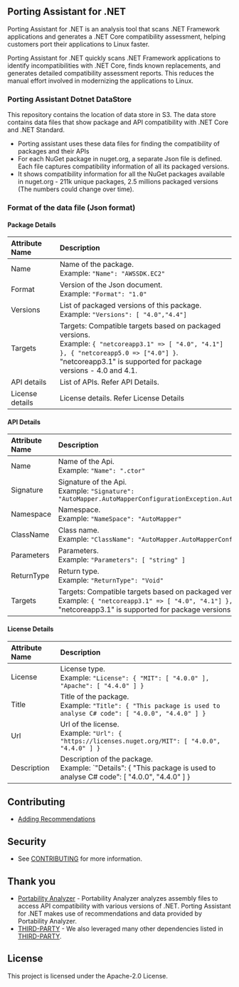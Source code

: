 ## Porting Assistant for .NET
Porting Assistant for .NET is an analysis tool that scans .NET Framework applications and generates a .NET Core compatibility assessment, helping customers port their applications to Linux faster.

Porting Assistant for .NET quickly scans .NET Framework applications to identify incompatibilities with .NET Core, finds known replacements, and generates detailed compatibility assessment reports. This reduces the manual effort involved in modernizing the applications to Linux.

### Porting Assistant Dotnet DataStore
This repository contains the location of data store in S3. The data store contains data files that show package and API compatibility with .NET Core and .NET Standard. 

* Porting assistant uses these data files for finding the compatibility of packages and their APIs
* For each NuGet package in nuget.org, a separate Json file is defined. Each file captures compatibility information of all its packaged versions.
* It shows compatibility information for all the NuGet packages available in nuget.org - 211k unique packages, 2.5 millions packaged versions (The numbers could change over time).

### Format of the data file (Json format)
#### Package Details
| Attribute Name | Description |
| :----------- | :---------- |
| Name | Name of the package. <br/> Example: `"Name": "AWSSDK.EC2"`|
| Format | Version of the Json document.<br/>Example: `"Format": "1.0"` |
| Versions |  List of packaged versions of this package. <br/>Example: `"Versions": [ "4.0","4.4"]` |
| Targets |  Targets: Compatible targets based on packaged versions. <br/>Example: `{ "netcoreapp3.1" => [ "4.0", "4.1"] }, { "netcoreapp5.0 => ["4.0"] }`. <br/>"netcoreapp3.1" is supported for package versions - 4.0 and 4.1. |
| API details | List of APIs. Refer API Details. | 
| License details | License details. Refer License Details |


#### API Details
| Attribute Name | Description |
| :------ | :---------- |
| Name | Name of the Api. <br/>Example: `"Name": ".ctor"` |
| Signature | Signature of the Api. <br/>Example: `"Signature": "AutoMapper.AutoMapperConfigurationException.AutoMapperConfigurationException(string)"`  |
| Namespace | Namespace.  <br/>Example: `"NameSpace": "AutoMapper"` |
| ClassName | Class name.  <br/>Example: `"ClassName": "AutoMapper.AutoMapperConfigurationException"` |
| Parameters | Parameters. <br/>Example: `"Parameters": [ "string" ]`  |
| ReturnType | Return type. <br/>Example: `"ReturnType": "Void"` |
| Targets |  Targets: Compatible targets based on packaged versions. <br/>Example: `{ "netcoreapp3.1" => [ "4.0", "4.1"] }, { "netcoreapp5.0 => ["4.0"] }`. <br/>"netcoreapp3.1" is supported for package versions - 4.0 and 4.1. |

#### License Details
| Attribute Name | Description |
| :------ | :---------- |
| License | License type. <br/>Example: `"License": { "MIT": [ "4.0.0" ], "Apache": [ "4.4.0" ] }`  |
| Title |  Title of the package. <br/>Example: `"Title": { "This package is used to analyse C# code": [ "4.0.0", "4.4.0" ] }` |
| Url |  Url of the license. <br/>Example: `"Url": { "https://licenses.nuget.org/MIT": [ "4.0.0", "4.4.0" ] }` |
| Description | Description of the package. <br/>Example: `"Details": { "This package is used to analyse C# code": [ "4.0.0", "4.4.0" ] }  |

## Contributing
* [Adding Recommendations](https://github.com/aws/porting-assistant-dotnet-datastore/blob/master/RECOMMENDATIONS.md)

## Security
* See [CONTRIBUTING](CONTRIBUTING.md#security-issue-notifications) for more information.

## Thank you
* [Portability Analyzer](https://github.com/microsoft/dotnet-apiport) - Portability Analyzer analyzes assembly files to access API compatibility with various versions of .NET. Porting Assistant for .NET makes use of recommendations and data provided by Portability Analyzer.
* [THIRD-PARTY](./THIRD-PARTY.md) - We also leveraged many other dependencies listed in [THIRD-PARTY](./THIRD-PARTY.md).


## License

This project is licensed under the Apache-2.0 License.

